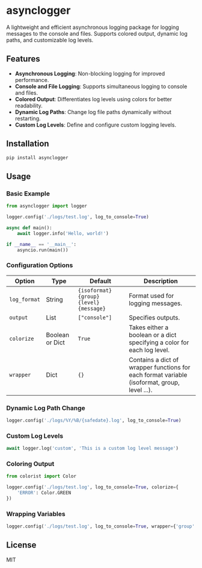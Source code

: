 # asynclogger

A lightweight and efficient asynchronous logging package for logging messages to the console and files. Supports colored output, dynamic log paths, and customizable log levels.

## Features

- **Asynchronous Logging**: Non-blocking logging for improved performance.
- **Console and File Logging**: Supports simultaneous logging to console and files.
- **Colored Output**: Differentiates log levels using colors for better readability.
- **Dynamic Log Paths**: Change log file paths dynamically without restarting.
- **Custom Log Levels**: Define and configure custom logging levels.

## Installation

```sh
pip install asynclogger
```

## Usage

### Basic Example

```python
from asynclogger import logger

logger.config('./logs/test.log', log_to_console=True)

async def main():
    await logger.info('Hello, world!')

if __name__ == '__main__':
    asyncio.run(main())
```

### Configuration Options

| Option         | Type    | Default         | Description |
|----------------|--------|---------------|-------------|
| `log_format`  | String | `{isoformat} {group} {level} {message}` | Format used for logging messages. |
| `output` | List | `["console"]` | Specifies outputs. |
| `colorize`  | Boolean or Dict | `True` | Takes either a boolean or a dict specifying a color for each log level. |
| `wrapper`     | Dict | `{}` | Contains a dict of wrapper functions for each format variable (isoformat, group, level ...). |

### Dynamic Log Path Change

```python
logger.config('./logs/%Y/%B/{safedate}.log', log_to_console=True)
```

### Custom Log Levels

```python
await logger.log('custom', 'This is a custom log level message')
```

### Coloring Output

```python
from colorist import Color

logger.config('./logs/test.log', log_to_console=True, colorize={
    'ERROR': Color.GREEN
})
```

### Wrapping Variables

```python
logger.config('./logs/test.log', log_to_console=True, wrapper={'group': lambda x: f'({x})'})
```

## License

MIT

